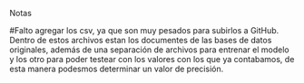 Notas

#Falto agregar los csv, ya que son muy pesados para subirlos a GitHub. Dentro de estos archivos estan los documentes de las bases de datos originales, además de una separación de archivos para entrenar el modelo y los otro para poder testear con los valores con los que ya contabamos, de esta manera podesmos determinar un valor de precisión. 
